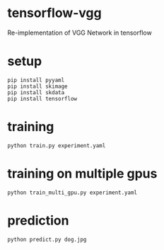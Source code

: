# tensorflow-vgg
Re-implementation of VGG Network in tensorflow

# setup

```
pip install pyyaml
pip install skimage
pip install skdata
pip install tensorflow
```

# training

```
python train.py experiment.yaml
```

# training on multiple gpus

```
python train_multi_gpu.py experiment.yaml
```

# prediction

```
python predict.py dog.jpg
```
